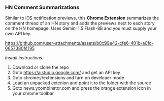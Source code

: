 ### HN Comment Summarizations
Similar to iOS notification previews, this **Chrome Extension** summarizes the comment thread of an HN story and adds the previews next to each story on the HN homepage. Uses Gemini 1.5 Flash-8B and you must supply your own API key.

https://github.com/user-attachments/assets/b0c99e42-cfe6-401b-a0fc-0657380f4195


_Install instructions:_
1. Download or clone the repo
2. Goto https://aistudio.google.com/ and get an API key
3. Goto chrome://extensions and turn on developer mode
4. Load an unpacked extenion and point it to the folder with the source
5. Goto news.ycombinator.com and press the orange extension icon in your chrome toolbar
